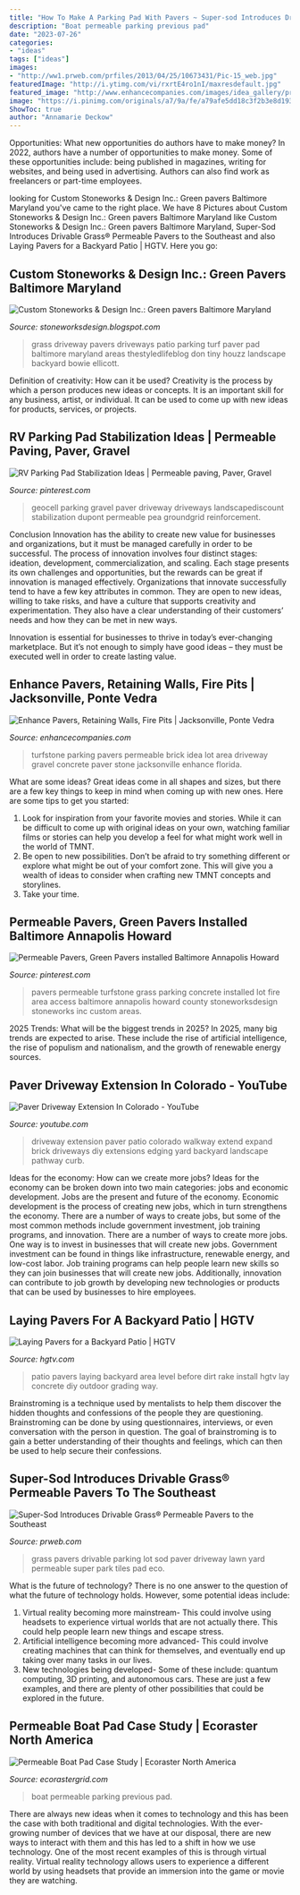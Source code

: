 ```yaml
---
title: "How To Make A Parking Pad With Pavers ~ Super-sod Introduces Drivable Grass® Permeable Pavers To The Southeast"
description: "Boat permeable parking previous pad"
date: "2023-07-26"
categories:
- "ideas"
tags: ["ideas"]
images:
- "http://ww1.prweb.com/prfiles/2013/04/25/10673431/Pic-15_web.jpg"
featuredImage: "http://i.ytimg.com/vi/rxrtE4ro1nI/maxresdefault.jpg"
featured_image: "http://www.enhancecompanies.com/images/idea_gallery/projects/turfstone/turfstone_1.jpg"
image: "https://i.pinimg.com/originals/a7/9a/fe/a79afe5dd18c3f2b3e8d193ce95eaeac.jpg"
ShowToc: true
author: "Annamarie Deckow"
---
```



Opportunities: What new opportunities do authors have to make money?
In 2022, authors have a number of opportunities to make money. Some of these opportunities include: being published in magazines, writing for websites, and being used in advertising. Authors can also find work as freelancers or part-time employees.

	

		
looking for Custom Stoneworks &amp; Design Inc.: Green pavers Baltimore Maryland you've came to the right place. We have 8 Pictures about Custom Stoneworks &amp; Design Inc.: Green pavers Baltimore Maryland like Custom Stoneworks &amp; Design Inc.: Green pavers Baltimore Maryland, Super-Sod Introduces Drivable Grass® Permeable Pavers to the Southeast and also Laying Pavers for a Backyard Patio | HGTV. Here you go:
		
    
## Custom Stoneworks &amp; Design Inc.: Green Pavers Baltimore Maryland

<img loading=lazy src="https://1.bp.blogspot.com/-O_7ul5G2lgI/VIEIV4mBnOI/AAAAAAAADXs/Fqfbo1jFW7I/s1600/GREEN%2BDRIVEWAY%2BGRASS.jpg" onerror="this.onerror=null;this.src='https://tse2.mm.bing.net/th?id=OIP.NHyfIDLLEzmG6xdIRzXedwHaFj&amp;pid=15.1';" alt="Custom Stoneworks &amp; Design Inc.: Green pavers Baltimore Maryland">

_Source: stoneworksdesign.blogspot.com_

>grass driveway pavers driveways patio parking turf paver pad baltimore maryland areas thestyledlifeblog don tiny houzz landscape backyard bowie ellicott. 

	

Definition of creativity: How can it be used?
Creativity is the process by which a person produces new ideas or concepts. It is an important skill for any business, artist, or individual. It can be used to come up with new ideas for products, services, or projects.

    
## RV Parking Pad Stabilization Ideas | Permeable Paving, Paver, Gravel

<img loading=lazy src="https://i.pinimg.com/736x/2f/a4/7c/2fa47cd3bf4b53dd2902886e3e2a4d4f.jpg" onerror="this.onerror=null;this.src='https://tse4.mm.bing.net/th?id=OIP.k95RG_ZD56ss_-og05bp3gAAAA&amp;pid=15.1';" alt="RV Parking Pad Stabilization Ideas | Permeable paving, Paver, Gravel">

_Source: pinterest.com_

>geocell parking gravel paver driveway driveways landscapediscount stabilization dupont permeable pea groundgrid reinforcement. 

	

Conclusion
Innovation has the ability to create new value for businesses and organizations, but it must be managed carefully in order to be successful. The process of innovation involves four distinct stages: ideation, development, commercialization, and scaling. Each stage presents its own challenges and opportunities, but the rewards can be great if innovation is managed effectively.
Organizations that innovate successfully tend to have a few key attributes in common. They are open to new ideas, willing to take risks, and have a culture that supports creativity and experimentation. They also have a clear understanding of their customers’ needs and how they can be met in new ways.

 Innovation is essential for businesses to thrive in today’s ever-changing marketplace. But it’s not enough to simply have good ideas – they must be executed well in order to create lasting value.

    
## Enhance Pavers, Retaining Walls, Fire Pits | Jacksonville, Ponte Vedra

<img loading=lazy src="http://www.enhancecompanies.com/images/idea_gallery/projects/turfstone/turfstone_1.jpg" onerror="this.onerror=null;this.src='https://tse2.mm.bing.net/th?id=OIP.6nEek-dApY-llhOZQrOWaAHaFj&amp;pid=15.1';" alt="Enhance Pavers, Retaining Walls, Fire Pits | Jacksonville, Ponte Vedra">

_Source: enhancecompanies.com_

>turfstone parking pavers permeable brick idea lot area driveway gravel concrete paver stone jacksonville enhance florida. 

	

What are some ideas?
Great ideas come in all shapes and sizes, but there are a few key things to keep in mind when coming up with new ones. Here are some tips to get you started: 
1. Look for inspiration from your favorite movies and stories. While it can be difficult to come up with original ideas on your own, watching familiar films or stories can help you develop a feel for what might work well in the world of TMNT. 
2. Be open to new possibilities. Don’t be afraid to try something different or explore what might be out of your comfort zone. This will give you a wealth of ideas to consider when crafting new TMNT concepts and storylines. 
3. Take your time.

    
## Permeable Pavers, Green Pavers Installed Baltimore Annapolis Howard

<img loading=lazy src="https://i.pinimg.com/originals/a7/9a/fe/a79afe5dd18c3f2b3e8d193ce95eaeac.jpg" onerror="this.onerror=null;this.src='https://tse4.mm.bing.net/th?id=OIP.s_LbUdoNecGME-_eAts4bQHaFj&amp;pid=15.1';" alt="Permeable Pavers, Green Pavers installed Baltimore Annapolis Howard">

_Source: pinterest.com_

>pavers permeable turfstone grass parking concrete installed lot fire area access baltimore annapolis howard county stoneworksdesign stoneworks inc custom areas. 

	

2025 Trends: What will be the biggest trends in 2025?
In 2025, many big trends are expected to arise. These include the rise of artificial intelligence, the rise of populism and nationalism, and the growth of renewable energy sources.

    
## Paver Driveway Extension In Colorado - YouTube

<img loading=lazy src="http://i.ytimg.com/vi/rxrtE4ro1nI/maxresdefault.jpg" onerror="this.onerror=null;this.src='https://tse1.mm.bing.net/th?id=OIP.anvBTmL9-mxUSh1ZzLMc9AHaEK&amp;pid=15.1';" alt="Paver Driveway Extension In Colorado - YouTube">

_Source: youtube.com_

>driveway extension paver patio colorado walkway extend expand brick driveways diy extensions edging yard backyard landscape pathway curb. 

	

Ideas for the economy: How can we create more jobs?
Ideas for the economy can be broken down into two main categories: jobs and economic development. Jobs are the present and future of the economy. Economic development is the process of creating new jobs, which in turn strengthens the economy. There are a number of ways to create jobs, but some of the most common methods include government investment, job training programs, and innovation.
There are a number of ways to create more jobs. One way is to invest in businesses that will create new jobs. Government investment can be found in things like infrastructure, renewable energy, and low-cost labor. Job training programs can help people learn new skills so they can join businesses that will create new jobs. Additionally, innovation can contribute to job growth by developing new technologies or products that can be used by businesses to hire employees.

    
## Laying Pavers For A Backyard Patio | HGTV

<img loading=lazy src="http://hgtvhome.sndimg.com/content/dam/images/hgtv/fullset/2009/1/16/0/HCCAN403-Patio-Before.jpg.rend.hgtvcom.1280.960.suffix/1400946826030.jpeg" onerror="this.onerror=null;this.src='https://tse3.mm.bing.net/th?id=OIP.0pMsOXM7_DTTFnGglm1mHgHaFj&amp;pid=15.1';" alt="Laying Pavers for a Backyard Patio | HGTV">

_Source: hgtv.com_

>patio pavers laying backyard area level before dirt rake install hgtv lay concrete diy outdoor grading way. 

	

Brainstroming is a technique used by mentalists to help them discover the hidden thoughts and confessions of the people they are questioning. Brainstroming can be done by using questionnaires, interviews, or even conversation with the person in question. The goal of brainstroming is to gain a better understanding of their thoughts and feelings, which can then be used to help secure their confessions.

    
## Super-Sod Introduces Drivable Grass® Permeable Pavers To The Southeast

<img loading=lazy src="http://ww1.prweb.com/prfiles/2013/04/25/10673431/Pic-15_web.jpg" onerror="this.onerror=null;this.src='https://tse4.mm.bing.net/th?id=OIP.-dm-6ksoHh1fhQVpemG1hwHaE7&amp;pid=15.1';" alt="Super-Sod Introduces Drivable Grass® Permeable Pavers to the Southeast">

_Source: prweb.com_

>grass pavers drivable parking lot sod paver driveway lawn yard permeable super park tiles pad eco. 

	

What is the future of technology?
There is no one answer to the question of what the future of technology holds. However, some potential ideas include: 

1. Virtual reality becoming more mainstream- This could involve using headsets to experience virtual worlds that are not actually there. This could help people learn new things and escape stress. 
2. Artificial intelligence becoming more advanced- This could involve creating machines that can think for themselves, and eventually end up taking over many tasks in our lives. 
3. New technologies being developed- Some of these include: quantum computing, 3D printing, and autonomous cars. These are just a few examples, and there are plenty of other possibilities that could be explored in the future.

    
## Permeable Boat Pad Case Study | Ecoraster North America

<img loading=lazy src="https://www.ecorastergrid.com/wp-content/uploads/2018/06/kissimee-boat-parking-4-600x447.png" onerror="this.onerror=null;this.src='https://tse2.mm.bing.net/th?id=OIP.-OZHdFvDF5bKB89sC7p41AHaFh&amp;pid=15.1';" alt="Permeable Boat Pad Case Study | Ecoraster North America">

_Source: ecorastergrid.com_

>boat permeable parking previous pad. 

	

There are always new ideas when it comes to technology and this has been the case with both traditional and digital technologies. With the ever-growing number of devices that we have at our disposal, there are new ways to interact with them and this has led to a shift in how we use technology. One of the most recent examples of this is through virtual reality. Virtual reality technology allows users to experience a different world by using headsets that provide an immersion into the game or movie they are watching.

